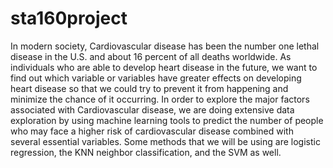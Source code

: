 # sta160project
In modern society, Cardiovascular disease has been the number one lethal disease in the U.S. and about 16 percent of all deaths worldwide. As individuals who are able to develop heart disease in the future, we want to find out which variable or variables have greater effects on developing heart disease so that we could try to prevent it from happening and minimize the chance of it occurring. In order to explore the major factors associated with Cardiovascular disease, we are doing extensive data exploration by using machine learning tools to predict the number of people who may face a higher risk of cardiovascular disease combined with several essential variables. Some methods that we will be using are logistic regression, the KNN neighbor classification, and the SVM as well.
